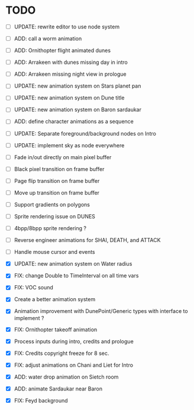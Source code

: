 # TODO

- [ ] UPDATE: rewrite editor to use node system
- [ ] ADD: call a worm animation
- [ ] ADD: Ornithopter flight animated dunes
- [ ] ADD: Arrakeen with dunes missing day in intro
- [ ] ADD: Arrakeen missing night view in prologue

- [ ] UPDATE: new animation system on Stars planet pan
- [ ] UPDATE: new animation system on Dune title
- [ ] UPDATE: new animation system on Baron sardaukar
- [ ] ADD: define character animations as a sequence

- [ ] UPDATE: Separate foreground/background nodes on Intro
- [ ] UPDATE: implement sky as node everywhere

- [ ] Fade in/out directly on main pixel buffer
- [ ] Black pixel transition on frame buffer
- [ ] Page flip transition on frame buffer
- [ ] Move up transition on frame buffer
- [ ] Support gradients on polygons
- [ ] Sprite rendering issue on DUNES
- [ ] 4bpp/8bpp sprite rendering ?
- [ ] Reverse engineer animations for SHAI, DEATH, and ATTACK
- [ ] Handle mouse cursor and events

- [X] UPDATE: new animation system on Water radius
- [X] FIX: change Double to TimeInterval on all time vars
- [X] FIX: VOC sound
- [X] Create a better animation system
- [X] Animation improvement with DunePoint/Generic types with interface to implement ?
- [X] FIX: Ornithopter takeoff animation
- [X] Process inputs during intro, credits and prologue
- [X] FIX: Credits copyright freeze for 8 sec.
- [X] FIX: adjust animations on Chani and Liet for Intro
- [X] ADD: water drop animation on Sietch room
- [X] ADD: animate Sardaukar near Baron
- [X] FIX: Feyd background

